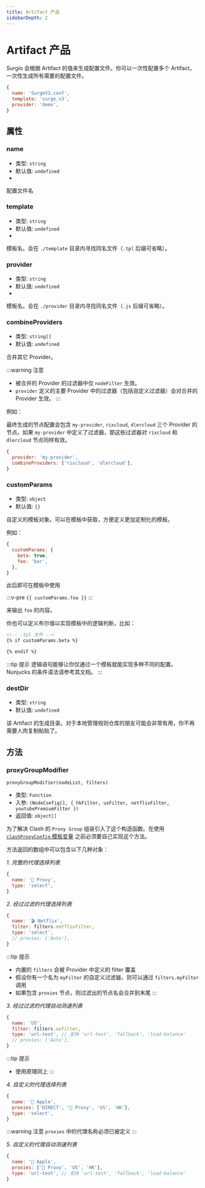 ```yaml
---
title: Artifact 产品
sidebarDepth: 2
---
```


# Artifact 产品

Surgio 会根据 Artifact 的值来生成配置文件。你可以一次性配置多个 Artifact，一次性生成所有需要的配置文件。

```js
{
  name: 'SurgeV3.conf',
  template: 'surge_v3',
  provider: 'demo',
}
```

## 属性

### name

- 类型: `string`
- 默认值: `undefined`
- <Badge text="必须" vertical="middle" />

配置文件名

### template

- 类型: `string`
- 默认值: `undefined`
- <Badge text="必须" vertical="middle" />

模板名。会在 `./template` 目录内寻找同名文件（`.tpl` 后缀可省略）。

### provider

- 类型: `string`
- 默认值: `undefined`
- <Badge text="必须" vertical="middle" />

模板名。会在 `./provider` 目录内寻找同名文件（`.js` 后缀可省略）。

### combineProviders

- 类型: `string[]`
- 默认值: `undefined`

合并其它 Provider。

:::warning 注意
- 被合并的 Provider 的过滤器中仅 `nodeFilter` 生效。
- `provider` 定义的主要 Provider 中的过滤器（包括自定义过滤器）会对合并的 Provider 生效。
:::

例如：

最终生成的节点配置会包含 `my-provider`, `rixcloud`, `dlercloud` 三个 Provider 的节点。如果 `my-provider` 中定义了过滤器，那这些过滤器对 `rixcloud` 和 `dlercloud` 节点同样有效。

```js
{
  provider: 'my-provider',
  combineProviders: ['rixcloud', 'dlercloud'],
}
```

### customParams

- 类型: `object`
- 默认值: `{}`

自定义的模板对象。可以在模板中获取，方便定义更加定制化的模板。

例如：

```js
{
  customParams: {
    beta: true,
    foo: 'bar',
  },
}
```

此后即可在模板中使用 

:::v-pre
`{{ customParams.foo }}`
:::

来输出 `foo` 的内容。

你也可以定义布尔值以实现模板中的逻辑判断，比如：

```html
<!-- .tpl 文件 -->
{% if customParams.beta %}

{% endif %}
```

:::tip 提示
逻辑语句能够让你仅通过一个模板就能实现多种不同的配置。Nunjucks 的条件语法请参考其文档。
:::

### destDir <Badge text="v1.4.0" vertical="middle" />

- 类型: `string`
- 默认值: `undefined`

该 Artifact 的生成目录。对于本地管理规则仓库的朋友可能会非常有用，你不再需要人肉复制粘贴了。

## 方法

### proxyGroupModifier

`proxyGroupModifier(nodeList, filters)`

- 类型: `Function`
- 入参: `(NodeConfig[], { hkFilter, usFilter, netflixFilter, youtubePremiumFilter })`
- 返回值: `object[]`

为了解决 Clash 的 `Proxy Group` 组装引入了这个构造函数。在使用 [`clashProxyConfig` 模板变量](/guide/custom-template#clashproxyconfig) 之前必须要自己实现这个方法。

方法返回的数组中可以包含以下几种对象：

*1. 完整的代理选择列表*

```js
{
  name: '🚀 Proxy',
  type: 'select',
}
```

*2. 经过过滤的代理选择列表*

```js
{
  name: '🎬 Netflix',
  filter: filters.netflixFilter,
  type: 'select',
  // proxies: ['Auto'],
}
```

:::tip 提示
- 内置的 `filters` 会被 Provider 中定义的 filter 覆盖
- 假设你有一个名为 `myFilter` 的自定义过滤器，则可以通过 `filters.myFilter` 调用
- 如果包含 `proxies` 节点，则过滤出的节点名会合并到末尾
:::

*3. 经过过滤的代理自动测速列表*

```js
{
  name: 'US',
  filter: filters.usFilter,
  type: 'url-test', // 支持 'url-test', 'fallback', 'load-balance'
  // proxies: ['Auto'],
}
```

:::tip 提示
- 使用原理同上
:::

*4. 自定义的代理选择列表*

```js
{
  name: '🍎 Apple',
  proxies: ['DIRECT', '🚀 Proxy', 'US', 'HK'],
  type: 'select',
}
```

:::warning 注意
`proxies` 中的代理名称必须已被定义
:::

*5. 自定义的代理自动测速列表*

```js
{
  name: '🍎 Apple',
  proxies: ['🚀 Proxy', 'US', 'HK'],
  type: 'url-test', // 支持 'url-test', 'fallback', 'load-balance'
}
```
